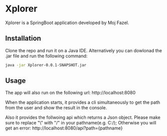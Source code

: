 # Xplorer

Xplorer is a SpringBoot application developed by Moj Fazel. 

## Installation

Clone the repo and run it on a Java IDE. Alternatively you can dowlonad the .jar file and run the following command:

```bash
java -jar Xplorer-0.0.1-SNAPSHOT.jar

```

## Usage
The app will also run on the following url:
http://localhost:8080

When the application starts, it provides a cli simultaneously to get the path from the user and show the result in the console.

Also it provides the follwoing api which returns a Json object. Please make sure to replace "\\" with "/" in your pathname(e.g. C:/); Otherwise you will get an error:
http://localhost:8080/api?path={pathname} 

